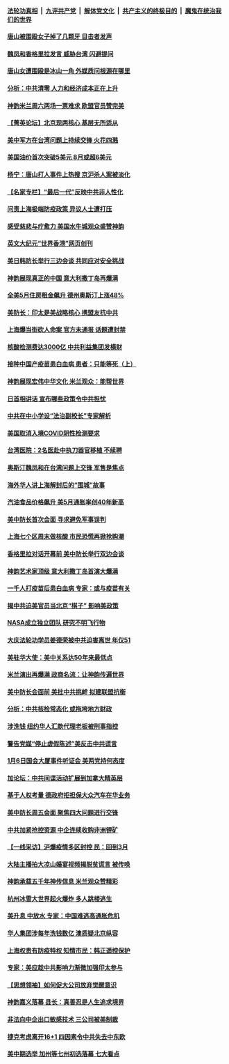 ####  [法轮功真相](../../../../basic/blob/master/README.md?t=06121901) &nbsp;|&nbsp; [九评共产党](../../../../9ping.md/blob/master/README.md?t=06121901) &nbsp;|&nbsp; [解体党文化](../../../../jtdwh.md/blob/master/README.md?t=06121901)  &nbsp;|&nbsp; [共产主义的终极目的](../../../../gczydzjmd.md/blob/master/README.md?t=06121901) &nbsp;|&nbsp; [魔鬼在统治我们的世界](../../../../mgztzwmdsj.md/blob/master/README.md?t=06121901) 

#### [唐山被围殴女子掉了几颗牙 目击者发声](../pages/nf4514/n13757580.md?t=06121901) 

#### [魏凤和香格里拉发言 威胁台湾 闪避提问](../pages/nf4514/n13757352.md?t=06121901) 

#### [唐山女遭围殴是冰山一角 外媒质问根源在哪里](../pages/nf4514/n13757467.md?t=06121901) 

#### [分析：中共清零 人力和经济成本正在上升](../pages/nf4514/n13757351.md?t=06121901) 

#### [神韵米兰周六两场一票难求 欧盟官员赞完美](../pages/nf4514/n13757394.md?t=06121901) 

#### [【菁英论坛】北京现两核心 基层无所适从](../pages/nf4514/n13757348.md?t=06121901) 

#### [美中军方在台湾问题上持续交锋 火花四溅](../pages/nf4514/n13757334.md?t=06121901) 

#### [美国油价首次突破5美元 8月或超6美元](../pages/nf4514/n13757282.md?t=06121901) 

#### [杨宁：唐山打人事件上热搜 京沪杀人案被淡化](../pages/nf4514/n13757291.md?t=06121901) 

#### [【名家专栏】“最后一代”反映中共非人性化](../pages/nf4514/n13756676.md?t=06121901) 

#### [问责上海极端防疫政策 异议人士遭打压](../pages/nf4514/n13757256.md?t=06121901) 

#### [感受慈悲与疗愈力 美国水牛城观众盛赞神韵](../pages/nf4514/n13757183.md?t=06121901) 

#### [英文大纪元“世界香港”网页创刊](../pages/nf4514/n13757254.md?t=06121901) 

#### [美日韩防长举行三边会谈 共同应对安全挑战](../pages/nf4514/n13757125.md?t=06121901) 

#### [神韵展现真正的中国 意大利撒丁岛再爆满](../pages/nf4514/n13757182.md?t=06121901) 

#### [全美5月住房租金飙升 德州奥斯汀上涨48%](../pages/nf4514/n13756873.md?t=06121901) 

#### [美防长：印太是美战略核心 携盟友抗中共](../pages/nf4514/n13757037.md?t=06121901) 

#### [上海爆当街砍人命案 官方未通报 话题遭封禁](../pages/nf4514/n13756964.md?t=06121901) 

#### [核酸检测费达3000亿 中共利益集团发横财](../pages/nf4514/n13757046.md?t=06121901) 

#### [接种中国产疫苗患白血病 患者：只能等死（上）](../pages/nf4514/n13756744.md?t=06121901) 

#### [神韵展现宏伟中华文化 米兰观众：能帮世界](../pages/nf4514/n13756892.md?t=06121901) 

#### [日首相讲话 宣布哪些政策令中共担忧](../pages/nf4514/n13756805.md?t=06121901) 

#### [中共在中小学设“法治副校长”专家解析](../pages/nf4514/n13756546.md?t=06121901) 

#### [美国取消入境COVID阴性检测要求](../pages/nf4514/n13756761.md?t=06121901) 

#### [台湾医院：2名医赴中执刀器官移植 不续聘](../pages/nf4514/n13756659.md?t=06121901) 

#### [奥斯汀魏凤和在台湾问题上交锋 军售是焦点](../pages/nf4514/n13756729.md?t=06121901) 

#### [海外华人讲上海解封后的“围城”故事](../pages/nf4514/n13755257.md?t=06121901) 

#### [汽油食品价格飙升 美5月通胀率创40年新高](../pages/nf4514/n13756708.md?t=06121901) 

#### [美中防长首次会面 寻求避免军事误判](../pages/nf4514/n13756558.md?t=06121901) 

#### [上海七个区周末做核酸 市民恐慌再掀抢购潮](../pages/nf4514/n13756508.md?t=06121901) 

#### [香格里拉对话开幕前 美中防长举行双边会谈](../pages/nf4514/n13756513.md?t=06121901) 

#### [神韵艺术家顶级 意大利撒丁岛首演大爆满](../pages/nf4514/n13756279.md?t=06121901) 

#### [一千人打疫苗后患白血病 专家：或与疫苗有关](../pages/nf4514/n13755932.md?t=06121901) 

#### [揭中共迫美官员当北京“棋子” 影响美政策](../pages/nf4514/n13756162.md?t=06121901) 

#### [NASA成立独立团队 研究不明飞行物](../pages/nf4514/n13756316.md?t=06121901) 

#### [大庆法轮功学员姜德荣被中共迫害离世 年仅51](../pages/nf4514/n13755805.md?t=06121901) 

#### [美驻华大使：美中关系达50年来最低点](../pages/nf4514/n13756184.md?t=06121901) 

#### [米兰演出再爆满 政商名流：让神韵传遍世界](../pages/nf4514/n13756197.md?t=06121901) 

#### [美中防长会面前 美批中共挑衅 拟建联盟抗衡](../pages/nf4514/n13755925.md?t=06121901) 

#### [分析：中共核检常态化 或拖垮地方财政](../pages/nf4514/n13756065.md?t=06121901) 

#### [涉洗钱 纽约华人汇款代理老板被刑事指控](../pages/nf4514/n13755447.md?t=06121901) 

#### [警告党媒“停止虚假陈述”美反击中共谎言](../pages/nf4514/n13755809.md?t=06121901) 

#### [1月6日国会大厦事件听证会 美两党持何态度](../pages/nf4514/n13755913.md?t=06121901) 

#### [加论坛：中共间谍活动扩展到加拿大精英层](../pages/nf4514/n13755653.md?t=06121901) 

#### [基于人权考量 德政府拒担保大众汽车在华业务](../pages/nf4514/n13755883.md?t=06121901) 

#### [美中防长周五会面 聚焦四大问题进行交锋](../pages/nf4514/n13755758.md?t=06121901) 

#### [中共加紧抢控资源 中企连续收购非洲锂矿](../pages/nf4514/n13755910.md?t=06121901) 

#### [【一线采访】沪爆疫情多区封控 民：回到3月](../pages/nf4514/n13755887.md?t=06121901) 

#### [大陆主播拍大凉山婚宴视频揭脱贫谎言 被传唤](../pages/nf4514/n13755710.md?t=06121901) 

#### [神韵承载五千年神传信息 米兰观众赞精彩](../pages/nf4514/n13755418.md?t=06121901) 

#### [杭州冰雪大世界起火爆炸 多人跳楼逃生](../pages/nf4514/n13755546.md?t=06121901) 

#### [美升息 中放水 专家：中国难逃高通胀危机](../pages/nf4514/n13755529.md?t=06121901) 

#### [华人集团涉每年洗钱数亿 澳质疑北京纵容](../pages/nf4514/n13755417.md?t=06121901) 

#### [上海权贵有防疫特权 知情市民：韩正遥控保护](../pages/nf4514/n13755514.md?t=06121901) 

#### [专家：美应趁中共影响力渐微加强印太参与](../pages/nf4514/n13755516.md?t=06121901) 

#### [【思想领袖】如何促大公司放弃觉醒意识](../pages/nf4514/n13723724.md?t=06121901) 

#### [神韵嘉义落幕 县长：真善忍是人生追求境界](../pages/nf4514/n13755355.md?t=06121901) 

#### [非法向中企出口敏感技术 三公司被美制裁](../pages/nf4514/n13755233.md?t=06121901) 

#### [捷克考虑离开16+1 四因素令中共失去中东欧](../pages/nf4514/n13755204.md?t=06121901) 

#### [美中期选举 加州等七州初选落幕 七大看点](../pages/nf4514/n13755132.md?t=06121901) 

